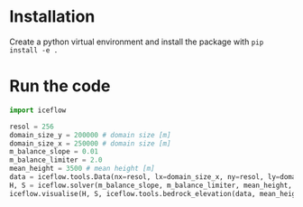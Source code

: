 # Installation
Create a python virtual environment and install the package with ```pip install -e .```

# Run the code

```python
import iceflow

resol = 256
domain_size_y = 200000 # domain size [m]
domain_size_x = 250000 # domain size [m]
m_balance_slope = 0.01
m_balance_limiter = 2.0
mean_height = 3500 # mean height [m]
data = iceflow.tools.Data(nx=resol, lx=domain_size_x, ny=resol, ly=domain_size_y)
H, S = iceflow.solver(m_balance_slope, m_balance_limiter, mean_height, data)
iceflow.visualise(H, S, iceflow.tools.bedrock_elevation(data, mean_height), data.xc, data.yc)
```
